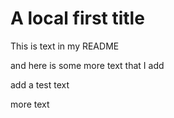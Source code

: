 # A local first title

This is text in my README

and here is some more text that I add

add a test text

more text
